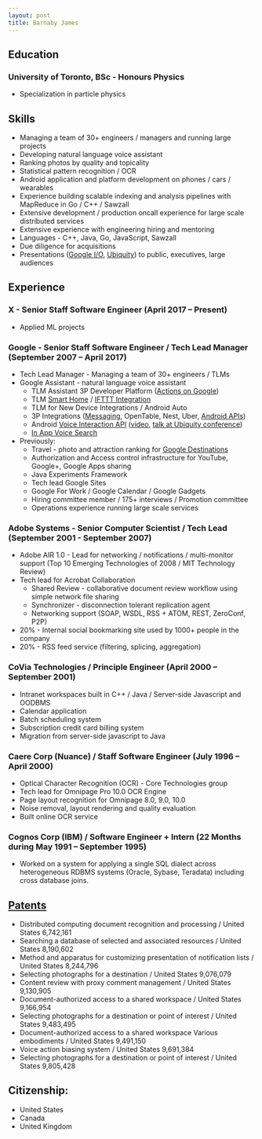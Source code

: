 ```yaml
---
layout: post
title: Barnaby James
---
```


## Education

### University of Toronto, BSc - Honours Physics
* Specialization in particle physics


## Skills
* Managing a team of 30+ engineers / managers and running large projects
* Developing natural language voice assistant
* Ranking photos by quality and topicality
* Statistical pattern recognition / OCR
* Android application and platform development on phones / cars / wearables
* Experience building scalable indexing and analysis pipelines with MapReduce in Go / C++ / Sawzall
* Extensive development / production oncall experience for large scale distributed services
* Extensive experience with engineering hiring and mentoring
* Languages - C++, Java, Go, JavaScript, Sawzall
* Due diligence for acquisitions
* Presentations ([Google I/O](https://www.youtube.com/watch?v=OW1A4XFRuyc), [Ubiquity](https://www.youtube.com/watch?v=mgudsc-Z468)) to public, executives, large audiences


## Experience

### X - Senior Staff Software Engineer (April 2017 – Present)
* Applied ML projects

### Google - Senior Staff Software Engineer / Tech Lead Manager (September 2007 – April 2017)

* Tech Lead Manager - Managing a team of 30+ engineers / TLMs
* Google Assistant - natural language voice assistant
    * TLM Assistant 3P Developer Platform ([Actions on Google](https://developers.google.com/actions/))
    * TLM [Smart Home](https://madeby.google.com/home/features/#?filters=entertainment,answers,manage,plan,fun,home&feature=control-your-home9) / [IFTTT Integration](https://ifttt.com/google_assistant)
    * TLM for New Device Integrations / Android Auto
    * 3P Integrations ([Messaging](https://www.engadget.com/2015/07/28/android-voice-commands-for-messaging-apps/), OpenTable, Nest, Uber, [Android APIs](https://developers.google.com/voice-actions/system/))
    * Android [Voice Interaction API](https://developers.google.com/voice-actions/interaction/) ([video](https://www.youtube.com/watch?v=OW1A4XFRuyc), [talk at Ubiquity conference](https://www.youtube.com/watch?v=mgudsc-Z468))
    * [In App Voice Search](http://android-developers.blogspot.com/2014/10/the-fastest-route-between-voice-search.html)
* Previously:
    * Travel - photo and attraction ranking for [Google Destinations](https://www.google.com/destination/compare?q=usa+destinations&espv=2&biw=1436&bih=803&site=search&output=search&dest_mid=/m/09c7w0&sa=X&ved=0ahUKEwj8oeah59HPAhUW12MKHXXeB7YQ6tEBCCsoBTAA)
    * Authorization and Access control infrastructure for YouTube, Google+, Google Apps sharing
    * Java Experiments Framework
    * Tech lead Google Sites
    * Google For Work / Google Calendar / Google Gadgets
    * Hiring committee member / 175+ interviews / Promotion committee
    * Operations experience running large scale services

### Adobe Systems - Senior Computer Scientist / Tech Lead (September 2001 - September 2007)

* Adobe AIR 1.0 - Lead for networking / notifications / multi-monitor support (Top 10 Emerging Technologies of 2008 / MIT Technology Review)
* Tech lead for Acrobat Collaboration
  * Shared Review - collaborative document review workflow using simple network file sharing
  * Synchronizer - disconnection tolerant replication agent
  * Networking support (SOAP, WSDL, RSS + ATOM, REST, ZeroConf, P2P)
* 20% - Internal social bookmarking site used by 1000+ people in the company
* 20% - RSS feed service (filtering, splicing, aggregation)

### CoVia Technologies / Principle Engineer (April 2000 – September 2001)

* Intranet workspaces built in C++ / Java / Server-side Javascript and OODBMS
* Calendar application
* Batch scheduling system
* Subscription credit card billing system
* Migration from server-side javascript to Java

### Caere Corp (Nuance) / Staff Software Engineer (July 1996 – April 2000)

* Optical Character Recognition (OCR) - Core Technologies group
* Tech lead for Omnipage Pro 10.0 OCR Engine
* Page layout recognition for Omnipage 8.0, 9.0, 10.0
* Noise removal, layout rendering and quality evaluation
* Built online OCR service

### Cognos Corp (IBM) / Software Engineer + Intern (22 Months during May 1991 – September 1995)

* Worked on a system for applying a single SQL dialect across heterogeneous RDBMS systems (Oracle, Sybase, Teradata) including cross database joins.

## [Patents](http://patft.uspto.gov/netacgi/nph-Parser?Sect1=PTO2&Sect2=HITOFF&p=1&u=%2Fnetahtml%2FPTO%2Fsearch-bool.html&r=0&f=S&l=50&TERM1=james-barnaby&FIELD1=INNM&co1=OR&TERM2=james-barnaby-john&FIELD2=INNM&d=PTXT)

* Distributed computing document recognition and processing / United States 6,742,161
* Searching a database of selected and associated resources / United States 8,190,602
* Method and apparatus for customizing presentation of notification lists / United States 8,244,796
* Selecting photographs for a destination / United States 9,076,079
* Content review with proxy comment management / United States 9,130,905
* Document-authorized access to a shared workspace / United States 9,166,954
* Selecting photographs for a destination or point of interest / United States 9,483,495
* Document-authorized access to a shared workspace Various embodiments / United States 9,491,150
* Voice action biasing system / United States 9,691,384
* Selecting photographs for a destination or point of interest / United States 9,805,428

## Citizenship:
* United States
* Canada
* United Kingdom
